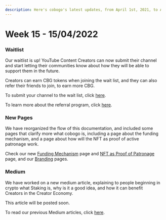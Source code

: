 ```yaml
---
description: Here's cobogo's latest updates, from April 1st, 2021, to April 8th, 2022
---
```


# Week 15 - 15/04/2022

### Waitlist

Our waitlist is up! YouTube Content Creators can now submit their channel and start letting their communities know about how they will be able to support them in the future.

Creators can earn CBG tokens when joining the wait list, and they can also refer their friends to join, to earn more CBG.

To submit your channel to the wait list, click [here](https://app.cobogo.social).

To learn more about the referral program, click [here](../../creators/referral-program.md).

### New Pages

We have reorganized the flow of this documentation, and included some pages that clarify more what cobogo is, including a page about the funding mechanism, and a page about how will the NFT as proof of active patronage work.

Check our new [Funding Mechanism](broken-reference) page and [NFT as Proof of Patronage](broken-reference) page, and our [Branding](../../branding/logo-concept.md) pages.

### Medium

We have worked on a new medium article, explaining to people beginning in crypto what Staking is, why is it a good idea, and how it can benefit Creators in the Creator Economy.

This article will be posted soon.

To read our previous Medium articles, click [here](https://medium.com/@cobogosocial).
